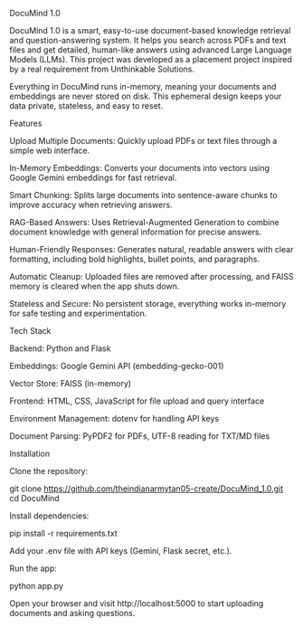 DocuMind 1.0

DocuMind 1.0 is a smart, easy-to-use document-based knowledge retrieval and question-answering system. It helps you search across PDFs and text files and get detailed, human-like answers using advanced Large Language Models (LLMs). This project was developed as a placement project inspired by a real requirement from Unthinkable Solutions.

Everything in DocuMind runs in-memory, meaning your documents and embeddings are never stored on disk. This ephemeral design keeps your data private, stateless, and easy to reset.

Features

Upload Multiple Documents: Quickly upload PDFs or text files through a simple web interface.

In-Memory Embeddings: Converts your documents into vectors using Google Gemini embeddings for fast retrieval.

Smart Chunking: Splits large documents into sentence-aware chunks to improve accuracy when retrieving answers.

RAG-Based Answers: Uses Retrieval-Augmented Generation to combine document knowledge with general information for precise answers.

Human-Friendly Responses: Generates natural, readable answers with clear formatting, including bold highlights, bullet points, and paragraphs.

Automatic Cleanup: Uploaded files are removed after processing, and FAISS memory is cleared when the app shuts down.

Stateless and Secure: No persistent storage, everything works in-memory for safe testing and experimentation.

Tech Stack

Backend: Python and Flask

Embeddings: Google Gemini API (embedding-gecko-001)

Vector Store: FAISS (in-memory)

Frontend: HTML, CSS, JavaScript for file upload and query interface

Environment Management: dotenv for handling API keys

Document Parsing: PyPDF2 for PDFs, UTF-8 reading for TXT/MD files

Installation

Clone the repository:

git clone https://github.com/theindianarmytan05-create/DocuMind_1.0.git
cd DocuMind


Install dependencies:

pip install -r requirements.txt


Add your .env file with API keys (Gemini, Flask secret, etc.).

Run the app:

python app.py


Open your browser and visit http://localhost:5000 to start uploading documents and asking questions.
